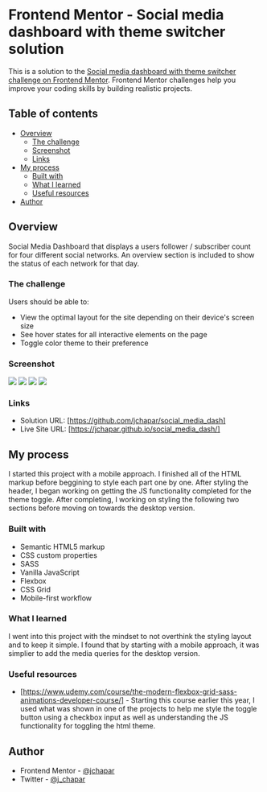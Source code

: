 # Frontend Mentor - Social media dashboard with theme switcher solution

This is a solution to the [Social media dashboard with theme switcher challenge on Frontend Mentor](https://www.frontendmentor.io/challenges/social-media-dashboard-with-theme-switcher-6oY8ozp_H). Frontend Mentor challenges help you improve your coding skills by building realistic projects.

## Table of contents

- [Overview](#overview)
  - [The challenge](#the-challenge)
  - [Screenshot](#screenshot)
  - [Links](#links)
- [My process](#my-process)
  - [Built with](#built-with)
  - [What I learned](#what-i-learned)
  - [Useful resources](#useful-resources)
- [Author](#author)

## Overview

Social Media Dashboard that displays a users follower / subscriber count for four different social networks.
An overview section is included to show the status of each network for that day.

### The challenge

Users should be able to:

- View the optimal layout for the site depending on their device's screen size
- See hover states for all interactive elements on the page
- Toggle color theme to their preference

### Screenshot

![](./dist/images/dark-desktop.png)
![](./dist/images/light-desktop.png)
![](./dist/images/dark-mobile.png)
![](./dist/images/light-mobile.png)

### Links

- Solution URL: [https://github.com/jchapar/social_media_dash]
- Live Site URL: [https://jchapar.github.io/social_media_dash/]

## My process

I started this project with a mobile approach. I finished all of the HTML markup before beggining to style each part one by one.
After styling the header, I began working on getting the JS functionality completed for the theme toggle.
After completing, I working on styling the following two sections before moving on towards the desktop version.

### Built with

- Semantic HTML5 markup
- CSS custom properties
- SASS
- Vanilla JavaScript
- Flexbox
- CSS Grid
- Mobile-first workflow

### What I learned

I went into this project with the mindset to not overthink the styling layout and to keep it simple.
I found that by starting with a mobile approach, it was simplier to add the media queries for the desktop version.

### Useful resources

- [https://www.udemy.com/course/the-modern-flexbox-grid-sass-animations-developer-course/] - Starting this course earlier this year, I used what was shown in one of the projects to help me style the toggle button using a checkbox input as well as understanding the JS functionality for toggling the html theme.

## Author

- Frontend Mentor - [@jchapar](https://www.frontendmentor.io/profile/jchapar)
- Twitter - [@j_chapar](https://www.twitter.com/J_chapar)
